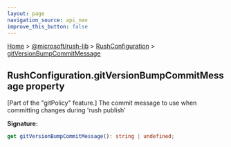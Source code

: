 ```yaml
---
layout: page
navigation_source: api_nav
improve_this_button: false
---
```



[Home](./index.md) &gt; [@microsoft/rush-lib](./rush-lib.md) &gt; [RushConfiguration](./rush-lib.rushconfiguration.md) &gt; [gitVersionBumpCommitMessage](./rush-lib.rushconfiguration.gitversionbumpcommitmessage.md)

## RushConfiguration.gitVersionBumpCommitMessage property

\[Part of the "gitPolicy" feature.\] The commit message to use when committing changes during 'rush publish'

<b>Signature:</b>

```typescript
get gitVersionBumpCommitMessage(): string | undefined;
```
